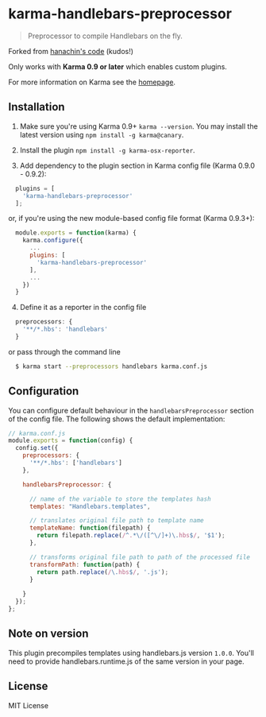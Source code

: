 # karma-handlebars-preprocessor

> Preprocessor to compile Handlebars on the fly.

Forked from [hanachin's code](https://github.com/hanachin/karma-handlebars-preprocessor) (kudos!)

Only works with **Karma 0.9 or later** which enables custom plugins.

For more information on Karma see the [homepage].


## Installation

1. Make sure you're using Karma 0.9+ `karma --version`. You may install the latest version using `npm install -g karma@canary`.

2. Install the plugin `npm install -g karma-osx-reporter`.

3. Add dependency to the plugin section in Karma config file (Karma 0.9.0 - 0.9.2):

  ```js
    plugins = [
      'karma-handlebars-preprocessor'
    ];

  ```

  or, if you're using the new module-based config file format (Karma 0.9.3+):

  ```js
    module.exports = function(karma) {
      karma.configure({
        ...
        plugins: [
          'karma-handlebars-preprocessor'
        ],
        ...
      })
    }
  ```

4. Define it as a reporter in the config file

  ```js
    preprocessors: {
      '**/*.hbs': 'handlebars'
    }
  ```

  or pass through the command line

  ```sh
    $ karma start --preprocessors handlebars karma.conf.js
  ```


## Configuration

You can configure default behaviour in the `handlebarsPreprocessor` section of the config file. The following shows the default implementation:

```js
// karma.conf.js
module.exports = function(config) {
  config.set({
    preprocessors: {
      '**/*.hbs': ['handlebars']
    },

    handlebarsPreprocessor: {

      // name of the variable to store the templates hash
      templates: "Handlebars.templates",

      // translates original file path to template name
      templateName: function(filepath) {
        return filepath.replace(/^.*\/([^\/]+)\.hbs$/, '$1');
      },

      // transforms original file path to path of the processed file
      transformPath: function(path) {
        return path.replace(/\.hbs$/, '.js');
      }
      
    }
  });
};
```

## Note on version

This plugin precompiles templates using handlebars.js version `1.0.0`. You'll need to provide handlebars.runtime.js of the same version in your page.


## License

MIT License


[homepage]: http://karma-runner.github.io

